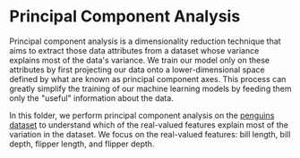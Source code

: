 # Principal Component Analysis

Principal component analysis is a dimensionality reduction technique that aims to extract those data attributes from a dataset whose variance explains most of the data's variance. We train our model only on these attributes by first projecting our data onto a lower-dimensional space defined by what are known as principal component axes. This process can greatly simplify the training of our machine learning models by feeding them only the "useful" information about the data.

In this folder, we perform principal component analysis on the [penguins dataset](https://github.com/mwaskom/seaborn-data/blob/master/penguins.csv "Title") to understand which of the real-valued features explain most of the variation in the dataset. We focus on the real-valued features: bill length, bill depth, flipper length, and flipper depth.